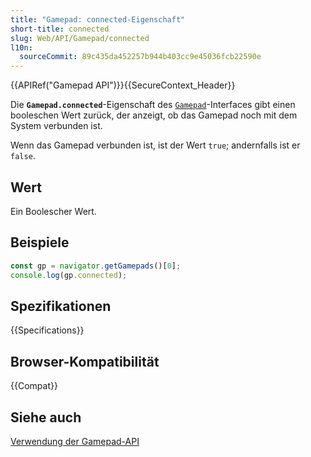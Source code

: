 ```yaml
---
title: "Gamepad: connected-Eigenschaft"
short-title: connected
slug: Web/API/Gamepad/connected
l10n:
  sourceCommit: 89c435da452257b944b403cc9e45036fcb22590e
---
```


{{APIRef("Gamepad API")}}{{SecureContext_Header}}

Die **`Gamepad.connected`**-Eigenschaft des
[`Gamepad`](/de/docs/Web/API/Gamepad)-Interfaces gibt einen booleschen Wert zurück, der anzeigt, ob das Gamepad noch mit dem System verbunden ist.

Wenn das Gamepad verbunden ist, ist der Wert `true`; andernfalls ist er
`false`.

## Wert

Ein Boolescher Wert.

## Beispiele

```js
const gp = navigator.getGamepads()[0];
console.log(gp.connected);
```

## Spezifikationen

{{Specifications}}

## Browser-Kompatibilität

{{Compat}}

## Siehe auch

[Verwendung der Gamepad-API](/de/docs/Web/API/Gamepad_API/Using_the_Gamepad_API)
